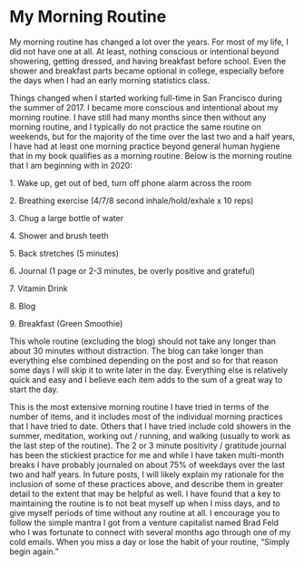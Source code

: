 # My Morning Routine

My morning routine has changed a lot over the years. For most of my life, I did not have one at all. At least, nothing conscious or intentional beyond showering, getting dressed, and having breakfast before school. Even the shower and breakfast parts became optional in college, especially before the days when I had an early morning statistics class.

Things changed when I started working full-time in San Francisco during the summer of 2017. I became more conscious and intentional about my morning routine. I have still had many months since then without any morning routine, and I typically do not practice the same routine on weekends, but for the majority of the time over the last two and a half years, I have had at least one morning practice beyond general human hygiene that in my book qualifies as a morning routine. Below is the morning routine that I am beginning with in 2020:

1\. Wake up, get out of bed, turn off phone alarm across the room

2\. Breathing exercise (4/7/8 second inhale/hold/exhale x 10 reps)

3\. Chug a large bottle of water

4\. Shower and brush teeth

5\. Back stretches (5 minutes)

6\. Journal (1 page or 2-3 minutes, be overly positive and grateful)

7\. Vitamin Drink

8\. Blog

9\. Breakfast (Green Smoothie)

This whole routine (excluding the blog) should not take any longer than about 30 minutes without distraction. The blog can take longer than everything else combined depending on the post and so for that reason some days I will skip it to write later in the day. Everything else is relatively quick and easy and I believe each item adds to the sum of a great way to start the day.

This is the most extensive morning routine I have tried in terms of the number of items, and it includes most of the individual morning practices that I have tried to date. Others that I have tried include cold showers in the summer, meditation, working out / running, and walking (usually to work as the last step of the routine). The 2 or 3 minute positivity / gratitude journal has been the stickiest practice for me and while I have taken multi-month breaks I have probably journaled on about 75% of weekdays over the last two and half years. In future posts, I will likely explain my rationale for the inclusion of some of these practices above, and describe them in greater detail to the extent that may be helpful as well. I have found that a key to maintaining the routine is to not beat myself up when I miss days, and to give myself periods of time without any routine at all. I encourage you to follow the simple mantra I got from a venture capitalist named Brad Feld who I was fortunate to connect with several months ago through one of my cold emails. When you miss a day or lose the habit of your routine, “Simply begin again.”
